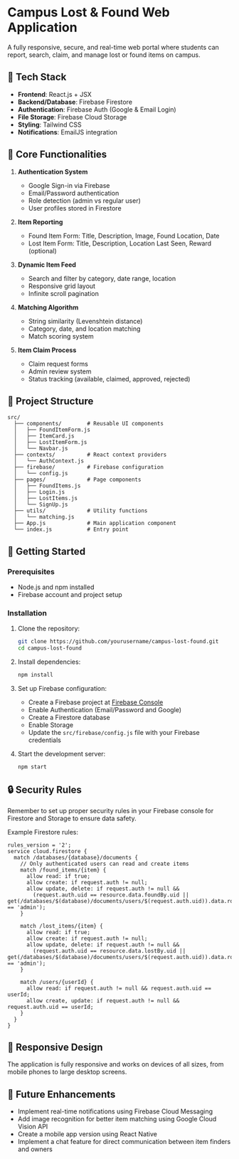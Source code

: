 # Campus Lost & Found Web Application

A fully responsive, secure, and real-time web portal where students can report, search, claim, and manage lost or found items on campus.

## 🧱 Tech Stack

- **Frontend**: React.js + JSX
- **Backend/Database**: Firebase Firestore
- **Authentication**: Firebase Auth (Google & Email Login)
- **File Storage**: Firebase Cloud Storage
- **Styling**: Tailwind CSS
- **Notifications**: EmailJS integration

## 🔧 Core Functionalities

1. **Authentication System**

   - Google Sign-in via Firebase
   - Email/Password authentication
   - Role detection (admin vs regular user)
   - User profiles stored in Firestore

2. **Item Reporting**

   - Found Item Form: Title, Description, Image, Found Location, Date
   - Lost Item Form: Title, Description, Location Last Seen, Reward (optional)

3. **Dynamic Item Feed**

   - Search and filter by category, date range, location
   - Responsive grid layout
   - Infinite scroll pagination

4. **Matching Algorithm**

   - String similarity (Levenshtein distance)
   - Category, date, and location matching
   - Match scoring system

5. **Item Claim Process**
   - Claim request forms
   - Admin review system
   - Status tracking (available, claimed, approved, rejected)

## 📝 Project Structure

```
src/
  ├── components/        # Reusable UI components
  │   ├── FoundItemForm.js
  │   ├── ItemCard.js
  │   ├── LostItemForm.js
  │   └── Navbar.js
  ├── contexts/          # React context providers
  │   └── AuthContext.js
  ├── firebase/          # Firebase configuration
  │   └── config.js
  ├── pages/             # Page components
  │   ├── FoundItems.js
  │   ├── Login.js
  │   ├── LostItems.js
  │   └── SignUp.js
  ├── utils/             # Utility functions
  │   └── matching.js
  ├── App.js             # Main application component
  └── index.js           # Entry point
```

## 🚀 Getting Started

### Prerequisites

- Node.js and npm installed
- Firebase account and project setup

### Installation

1. Clone the repository:

   ```bash
   git clone https://github.com/yourusername/campus-lost-found.git
   cd campus-lost-found
   ```

2. Install dependencies:

   ```bash
   npm install
   ```

3. Set up Firebase configuration:

   - Create a Firebase project at [Firebase Console](https://console.firebase.google.com/)
   - Enable Authentication (Email/Password and Google)
   - Create a Firestore database
   - Enable Storage
   - Update the `src/firebase/config.js` file with your Firebase credentials

4. Start the development server:
   ```bash
   npm start
   ```

## 🔒 Security Rules

Remember to set up proper security rules in your Firebase console for Firestore and Storage to ensure data safety.

Example Firestore rules:

```
rules_version = '2';
service cloud.firestore {
  match /databases/{database}/documents {
    // Only authenticated users can read and create items
    match /found_items/{item} {
      allow read: if true;
      allow create: if request.auth != null;
      allow update, delete: if request.auth != null &&
        (request.auth.uid == resource.data.foundBy.uid || get(/databases/$(database)/documents/users/$(request.auth.uid)).data.role == 'admin');
    }

    match /lost_items/{item} {
      allow read: if true;
      allow create: if request.auth != null;
      allow update, delete: if request.auth != null &&
        (request.auth.uid == resource.data.lostBy.uid || get(/databases/$(database)/documents/users/$(request.auth.uid)).data.role == 'admin');
    }

    match /users/{userId} {
      allow read: if request.auth != null && request.auth.uid == userId;
      allow create, update: if request.auth != null && request.auth.uid == userId;
    }
  }
}
```

## 📱 Responsive Design

The application is fully responsive and works on devices of all sizes, from mobile phones to large desktop screens.

## 🌟 Future Enhancements

- Implement real-time notifications using Firebase Cloud Messaging
- Add image recognition for better item matching using Google Cloud Vision API
- Create a mobile app version using React Native
- Implement a chat feature for direct communication between item finders and owners
